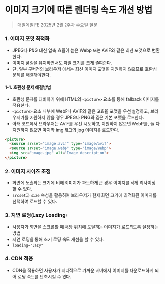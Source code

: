 #  이미지 크기에 따른 렌더링 속도 개선 방법

> 매일메일 FE 2025년 2월 2주차 수요일 질문

### 1. 이미지 포맷 최적화
- JPEG나 PNG 대신 압축 효율이 높은 Webp 또는 AVIF와 같은 최신 포맷으로 변환한다.
- 이미지 품질을 유지하면서도 파일 크기를 크게 줄여준다.
- 단, 일부 구버전의 브라우저 에서는 최신 이미지 포맷을 지원하지 않으므로 호환성 문제를 해결해야한다.

#### 1-1. 호환성 문제 해결방법
- 호환성 문제를 대비하기 위해 HTML의 `<picture>` 요소를 통해 fallback 이미지를 적용한다.
- `<picture>` 요소 내부에 WebP나 AVIF와 같은 고효율 포맷을 우선 설정하고, 브라우저가를 지원하지 않을 경우 JPEG나 PNG와 같은 기본 포맷을 로드한다.
- 아래 코드에서 브라우저는 AVIF를 우선 시도하고, 지원하지 않으면 WebP를, 둘 다 지원하지 않으면 마지막 img 태그의 jpg 이미지를 로드한다.
```html
<picture>
  <source srcset="image.avif" type="image/avif">
  <source srcset="image.webp" type="image/webp">
  <img src="image.jpg" alt="Image description">
</picture>
```

### 2. 이미지 사이즈 조정
- 화면에 노출되는 크기에 비해 이미지가 과도하게 큰 경우 이미지를 작게 리사이징 할 수 있다.
- `srcset`과 `size` 속성을 활용하여 브라우저가 현재 화면 크기에 최적화된 이미지를 선택하여 로드할 수 있다.

### 3. 지연 로딩(Lazy Loading)
- 사용자가 화면을 스크롤할 때 해당 위치에 도달하는 이미지가 로드되도록 설정하는 방법
- 지연 로딩을 통해 초기 로딩 속도 개선을 할 수 있다.
- `loading="lazy"`

### 4. CDN 적용
- CDN을 적용하면 사용자가 지리적으로 가까운 서버에서 이미지를 다운로드하게 되어 로딩 속도를 단축시킬 수 있다.